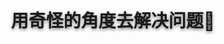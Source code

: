  </br>
 <h1 align="center" style="text-shadow:#767676 0px 2px 5px;">
    用奇怪的角度去解决问题🍼
 </h1>
 </br>
</p>

<!--
**DankeBIBI/dankebibi** is a ✨ _special_ ✨ repository because its `README.md` (this file) appears on your GitHub profile.

Here are some ideas to get you started:

- 🔭 I’m currently working on ...
- 🌱 I’m currently learning ...
- 👯 I’m looking to collaborate on ...
- 🤔 I’m looking for help with ...
- 💬 Ask me about ...
- 📫 How to reach me: ...
- 😄 Pronouns: ...
- ⚡ Fun fact: ...
-->

